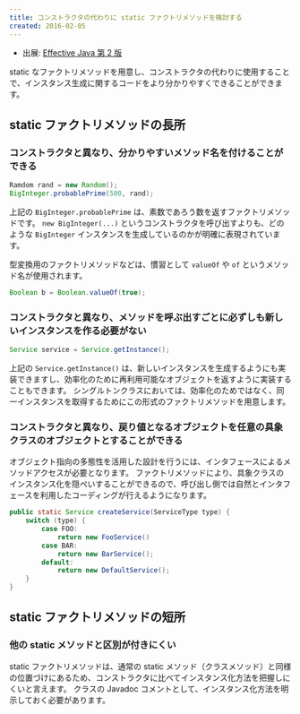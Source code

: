 ```yaml
---
title: コンストラクタの代わりに static ファクトリメソッドを検討する
created: 2016-02-05
---
```


* 出展: <a href="http://hb.afl.rakuten.co.jp/hgc/144180a1.9ac213ee.144180a2.e4d0f394/?pc=http%3a%2f%2fitem.rakuten.co.jp%2fbook%2f12699391%2f%3fscid%3daf_link_txt&amp;m=http%3a%2f%2fm.rakuten.co.jp%2fbook%2fi%2f16859484%2f" target="_blank">Effective Java 第 2 版</a>

static なファクトリメソッドを用意し、コンストラクタの代わりに使用することで、インスタンス生成に関するコードをより分かりやすくできることができます。


static ファクトリメソッドの長所
----

### コンストラクタと異なり、分かりやすいメソッド名を付けることができる

```java
Ramdom rand = new Random();
BigInteger.probablePrime(500, rand);
```

上記の `BigInteger.probablePrime` は、素数であろう数を返すファクトリメソッドです。
`new BigInteger(...)` というコンストラクタを呼び出すよりも、どのような `BigInteger` インスタンスを生成しているのかが明確に表現されています。

型変換用のファクトリメソッドなどは、慣習として `valueOf` や `of` というメソッド名が使用されます。

```java
Boolean b = Boolean.valueOf(true);
```


### コンストラクタと異なり、メソッドを呼ぶ出すごとに必ずしも新しいインスタンスを作る必要がない

```java
Service service = Service.getInstance();
```

上記の `Service.getInstance()` は、新しいインスタンスを生成するようにも実装できますし、効率化のために再利用可能なオブジェクトを返すように実装することもできます。
シングルトンクラスにおいては、効率化のためではなく、同一インスタンスを取得するためにこの形式のファクトリメソッドを用意します。


### コンストラクタと異なり、戻り値となるオブジェクトを任意の具象クラスのオブジェクトとすることができる

オブジェクト指向の多態性を活用した設計を行うには、インタフェースによるメソッドアクセスが必要となります。
ファクトリメソッドにより、具象クラスのインスタンス化を隠ぺいすることができるので、呼び出し側では自然とインタフェースを利用したコーディングが行えるようになります。

```java
public static Service createService(ServiceType type) {
    switch (type) {
        case FOO:
            return new FooService()
        case BAR:
            return new BarService();
        default:
            return new DefaultService();
    }
}
```

static ファクトリメソッドの短所
----

### 他の static メソッドと区別が付きにくい

static ファクトリメソッドは、通常の static メソッド（クラスメソッド）と同様の位置づけにあるため、コンストラクタに比べてインスタンス化方法を把握しにくいと言えます。
クラスの Javadoc コメントとして、インスタンス化方法を明示しておく必要があります。

